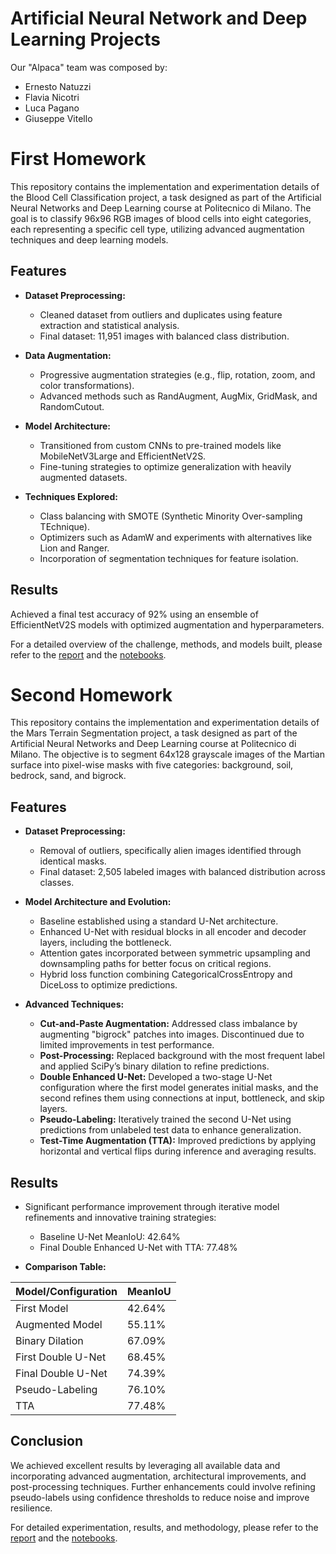 # Artificial Neural Network and Deep Learning Projects

Our "Alpaca" team was composed by:
- Ernesto Natuzzi
- Flavia Nicotri
- Luca Pagano
- Giuseppe Vitello

# First Homework

This repository contains the implementation and experimentation details of the Blood Cell Classification project, a task designed as part of the Artificial Neural Networks and Deep Learning course at Politecnico di Milano. The goal is to classify 96x96 RGB images of blood cells into eight categories, each representing a specific cell type, utilizing advanced augmentation techniques and deep learning models.

## Features

- **Dataset Preprocessing:**
  - Cleaned dataset from outliers and duplicates using feature extraction and statistical analysis.
  - Final dataset: 11,951 images with balanced class distribution.

- **Data Augmentation:**
  - Progressive augmentation strategies (e.g., flip, rotation, zoom, and color transformations).
  - Advanced methods such as RandAugment, AugMix, GridMask, and RandomCutout.

- **Model Architecture:**
  - Transitioned from custom CNNs to pre-trained models like MobileNetV3Large and EfficientNetV2S.
  - Fine-tuning strategies to optimize generalization with heavily augmented datasets.

- **Techniques Explored:**
  - Class balancing with SMOTE (Synthetic Minority Over-sampling TEchnique).
  - Optimizers such as AdamW and experiments with alternatives like Lion and Ranger.
  - Incorporation of segmentation techniques for feature isolation.

## Results

Achieved a final test accuracy of 92% using an ensemble of EfficientNetV2S models with optimized augmentation and hyperparameters.

For a detailed overview of the challenge, methods, and models built, please refer to the [report](Homework_1_Report.pdf) and the [notebooks](/Homework_1_Notebooks).

# Second Homework

This repository contains the implementation and experimentation details of the Mars Terrain Segmentation project, a task designed as part of the Artificial Neural Networks and Deep Learning course at Politecnico di Milano. The objective is to segment 64x128 grayscale images of the Martian surface into pixel-wise masks with five categories: background, soil, bedrock, sand, and bigrock.

## Features

- **Dataset Preprocessing:**
  - Removal of outliers, specifically alien images identified through identical masks.
  - Final dataset: 2,505 labeled images with balanced distribution across classes.

- **Model Architecture and Evolution:**
  - Baseline established using a standard U-Net architecture.
  - Enhanced U-Net with residual blocks in all encoder and decoder layers, including the bottleneck.
  - Attention gates incorporated between symmetric upsampling and downsampling paths for better focus on critical regions.
  - Hybrid loss function combining CategoricalCrossEntropy and DiceLoss to optimize predictions.

- **Advanced Techniques:**
  - **Cut-and-Paste Augmentation:** Addressed class imbalance by augmenting "bigrock" patches into images. Discontinued due to limited improvements in test performance.
  - **Post-Processing:** Replaced background with the most frequent label and applied SciPy’s binary dilation to refine predictions.
  - **Double Enhanced U-Net:** Developed a two-stage U-Net configuration where the first model generates initial masks, and the second refines them using connections at input, bottleneck, and skip layers.
  - **Pseudo-Labeling:** Iteratively trained the second U-Net using predictions from unlabeled test data to enhance generalization.
  - **Test-Time Augmentation (TTA):** Improved predictions by applying horizontal and vertical flips during inference and averaging results.

## Results

- Significant performance improvement through iterative model refinements and innovative training strategies:
  - Baseline U-Net MeanIoU: 42.64%
  - Final Double Enhanced U-Net with TTA: 77.48%

- **Comparison Table:**

| Model/Configuration        | MeanIoU |
|----------------------------|---------|
| First Model               | 42.64%  |
| Augmented Model           | 55.11%  |
| Binary Dilation           | 67.09%  |
| First Double U-Net        | 68.45%  |
| Final Double U-Net        | 74.39%  |
| Pseudo-Labeling           | 76.10%  |
| TTA                       | 77.48%  |

## Conclusion

We achieved excellent results by leveraging all available data and incorporating advanced augmentation, architectural improvements, and post-processing techniques. Further enhancements could involve refining pseudo-labels using confidence thresholds to reduce noise and improve resilience.

For detailed experimentation, results, and methodology, please refer to the [report](Homework_2_Report.pdf) and the [notebooks](/Homework_2_Notebooks).
